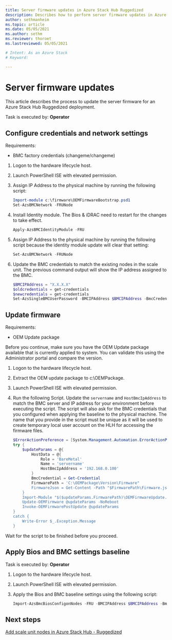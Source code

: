 ```yaml
---
title: Server firmware updates in Azure Stack Hub Ruggedized
description: Describes how to perform server firmware updates in Azure Stack Hub Ruggedized
author: sethmanheim
ms.topic: article
ms.date: 05/05/2021
ms.author: sethm
ms.reviewer: thoroet
ms.lastreviewed: 05/05/2021

# Intent: As an Azure Stack
# Keyword: 

---
```


# Server firmware updates

This article describes the process to update the server firmware for an Azure Stack Hub Ruggedized deployment.

Task is executed by: **Operator**

## Configure credentials and network settings

Requirements:

- BMC factory credentials (changeme/changeme)

1. Logon to the hardware lifecycle host.
1. Launch PowerShell ISE with elevated permission.
1. Assign IP Address to the physical machine by running the following script:

   ```powershell
   Import-module c:\firmware\OEMFirmwareBootstrap.psd1
   Set-AzsBMCNetwork -FRUNode
   ```

1. Install Identity module. The Bios & iDRAC need to restart for the changes to take effect.

   ```powershell
   Apply-AzsBMCIdentityModule -FRU
   ```

1. Assign IP Address to the physical machine by running the following script because the identity module update will clear that setting:

   ```powershell
   Set-AzsBMCNetwork -FRUNode
   ```

1. Update the BMC credentials to match the existing nodes in the scale unit. The previous command output will show the IP address assigned to the BMC.

   ```powershell
   $BMCIPAddress = "X.X.X.X"
   $oldcredentials = get-credentials
   $newcredentials = get-credentials
   Set-AzsSingleBMCUserPassword -BMCIPAddress $BMCIPAddress -BmcCredentials $oldcredentials -NewBmcCredentials $newcredentials
   ```

## Update firmware

Requirements:

- OEM Update package

Before you continue, make sure you have the OEM Update package available that is currently applied to system. You can validate this using the Administrator portal and compare the version.

1. Logon to the hardware lifecycle host.
2. Extract the OEM update package to c:\OEMPackage.
3. Launch PowerShell ISE with elevated permission.
4. Run the following Script. Update the `servername` and `HostBmcIpAddress` to match the BMC server and IP address for your environment before executing the script. The script will also ask for the BMC credentials that you configured when applying the baseline to the physical machine. The name that you provide in the script must be unique as it will be used to create temporary local user account on the HLH for accessing the firmware files.

   ```powershell
   $ErrorActionPreference = [System.Management.Automation.ErrorActionPreference]::Stop
   try {
       $updateParams = @{
           HostData = @{
               Role = 'BareMetal'
               Name = 'servername'
               HostBmcIpAddress = '192.168.0.100'
           }
           BmcCredential = Get-Credential
           FirmwarePath = 'C:\OEMPackage\Version\Firmware"
           FirmwareJson = Get-Content -Path "$FirmwarePath\Firmware.json" -Raw
       }
       Import-Module "$($updateParams.FirmwarePath)\OEMFirmwareUpdate.psd1"
       Update-OEMFirmware @updateParams -NoReboot
       Invoke-OEMFirmwarePostUpdate @updateParams
   }
   catch {
       Write-Error $_.Exception.Message
   }
   ```

Wait for the script to be finished before you proceed.

## Apply Bios and BMC settings baseline

Task is executed by: **Operator**

1. Logon to the hardware lifecycle host.
2. Launch PowerShell ISE with elevated permission.
3. Apply the Bios and BMC baseline settings using the following script:

   ```powershell
   Import-AzsBmcBiosConfigonNodes -FRU -BMCIPAddress $BMCIPAddress -BmcCredentials $newcredentials
   ```

## Next steps

[Add scale unit nodes in Azure Stack Hub - Ruggedized](add-scale-node-ruggedized.md)